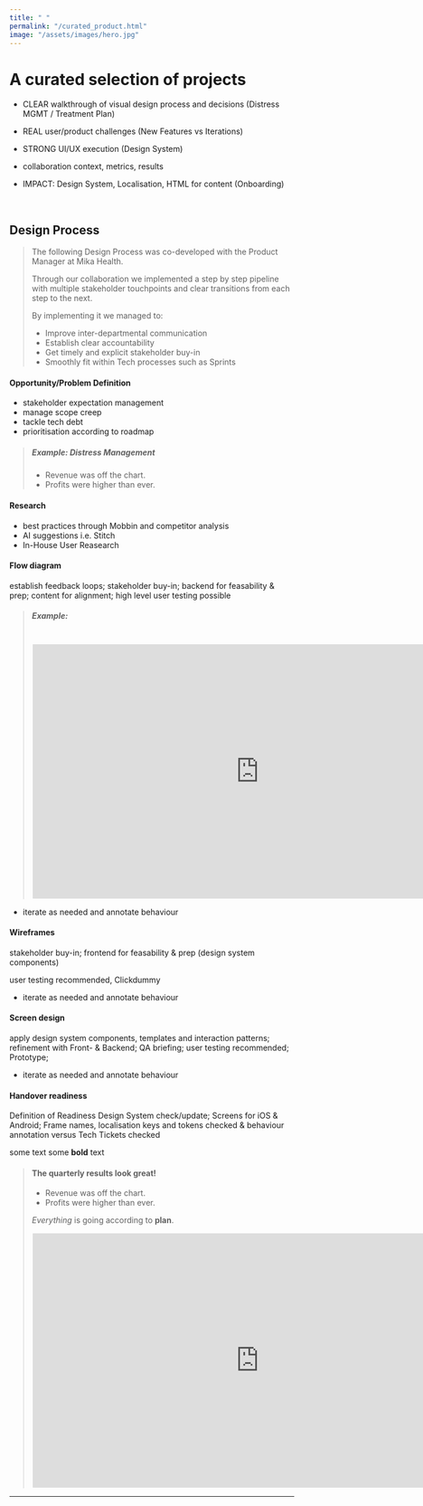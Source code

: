 ```yaml
---
title: " "
permalink: "/curated_product.html"
image: "/assets/images/hero.jpg"
---
```


# A curated selection of projects

* CLEAR walkthrough of visual design process and decisions (Distress MGMT / Treatment Plan)

* REAL user/product challenges (New Features vs Iterations)

* STRONG UI/UX execution (Design System)

* collaboration context, metrics, results

* IMPACT: Design System, Localisation, HTML for content (Onboarding)

<br>

## Design Process

> The following Design Process was co-developed with the Product Manager at Mika Health. 
>
>Through our collaboration we implemented a step by step pipeline with multiple stakeholder touchpoints and clear transitions from each step to the next. 
> 
> By implementing it we managed to:
> * Improve inter-departmental communication
> * Establish clear accountability
> * Get timely and explicit stakeholder buy-in
> * Smoothly fit within Tech processes such as Sprints


#### Opportunity/Problem Definition 
* stakeholder expectation management
* manage scope creep
* tackle tech debt
* prioritisation according to roadmap

> ##### Example: Distress Management
>
> - Revenue was off the chart.
> - Profits were higher than ever.
>

#### Research
* best practices through Mobbin and competitor analysis
* AI suggestions i.e. Stitch
* In-House User Reasearch

#### Flow diagram
establish feedback loops; stakeholder buy-in; backend for feasability & prep; content for alignment; high level user testing possible

> ##### Example: 
> <br>
> <iframe style="border: 1px solid white;" width="800" height="450" src="https://embed.figma.com/design/1SwD7u5Mi3GX01KsSlSvRF/____Curated?node-id=10-6593&embed-host=share" allowfullscreen></iframe>

* iterate as needed and annotate behaviour

#### Wireframes
stakeholder buy-in; frontend for feasability & prep (design system components)

user testing recommended, Clickdummy

* iterate as needed and annotate behaviour

#### Screen design
apply design system components, templates and interaction patterns; refinement with Front- & Backend; QA briefing; user testing recommended; Prototype;

* iterate as needed and annotate behaviour

#### Handover readiness
Definition of Readiness
Design System check/update; Screens for iOS & Android; Frame names, localisation keys and tokens checked & behaviour annotation versus Tech Tickets checked


some text some **bold** text

> #### The quarterly results look great!
>
> - Revenue was off the chart.
> - Profits were higher than ever.
>
>  *Everything* is going according to **plan**.
> <br>
> <iframe style="border: 1px solid white;" width="800" height="450" src="https://embed.figma.com/design/1SwD7u5Mi3GX01KsSlSvRF/____Curated?node-id=10-6593&embed-host=share" allowfullscreen></iframe>

---